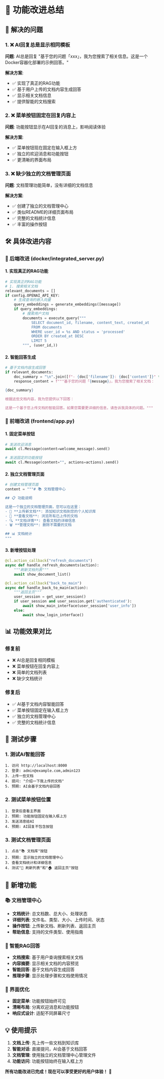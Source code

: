# 🚀 功能改进总结

## 🎯 解决的问题

### 1. ❌ AI回复总是显示相同模板
**问题**: AI总是回复 "基于您的问题「xxx」，我为您搜索了相关信息。这是一个Docker容器化部署的示例回答。"

**解决方案**: 
- ✅ 实现了真正的RAG功能
- ✅ 基于用户上传的文档内容生成回答
- ✅ 显示相关文档信息
- ✅ 提供智能的文档搜索

### 2. ❌ 菜单按钮固定在回复内容上
**问题**: 功能按钮显示在AI回复的消息上，影响阅读体验

**解决方案**:
- ✅ 菜单按钮现在固定在输入框上方
- ✅ 独立的欢迎消息和功能按钮
- ✅ 更清晰的界面布局

### 3. ❌ 缺少独立的文档管理页面
**问题**: 文档管理功能简单，没有详细的文档信息

**解决方案**:
- ✅ 创建了独立的文档管理中心
- ✅ 类似README的详细页面布局
- ✅ 完整的文档统计信息
- ✅ 丰富的操作按钮

## 🛠️ 具体改进内容

### 🔧 后端改进 (docker/integrated_server.py)

#### 1. 实现真正的RAG功能
```python
# 实现真正的RAG功能
# 1. 搜索相关文档
relevant_documents = []
if config.OPENAI_API_KEY:
    # 生成查询的嵌入向量
    query_embeddings = generate_embeddings([message])
    if query_embeddings:
        # 搜索用户文档
        documents = execute_query("""
            SELECT document_id, filename, content_text, created_at
            FROM documents 
            WHERE user_id = %s AND status = 'processed'
            ORDER BY created_at DESC
            LIMIT 5
        """, (user_id,))
```

#### 2. 智能回答生成
```python
# 基于文档内容生成回答
if relevant_documents:
    doc_summary = "\n".join([f"- {doc['filename']}: {doc['content']}" for doc in relevant_documents])
    response_content = f"""基于您的问题「{message}」，我为您搜索了相关文档：

{doc_summary}

根据这些文档内容，我为您提供以下回答：

这是一个基于您上传文档的智能回答。如果您需要更详细的信息，请告诉我具体的问题。"""
```

### 🎨 前端改进 (frontend/app.py)

#### 1. 固定菜单按钮
```python
# 发送欢迎消息
await cl.Message(content=welcome_message).send()

# 发送固定的功能按钮
await cl.Message(content="", actions=actions).send()
```

#### 2. 独立文档管理页面
```python
# 创建文档管理页面
content = """# 📚 文档管理中心

## 📋 功能说明

这是一个独立的文档管理页面，您可以在这里：
- 📄 **上传新文档**: 添加知识文档到您的个人知识库
- 📖 **查看文档**: 浏览所有已上传的文档
- 🔍 **文档详情**: 查看文档的详细信息
- 🗑️ **管理文档**: 删除不需要的文档

## 📊 文档统计
"""
```

#### 3. 新增按钮处理
```python
@cl.action_callback("refresh_documents")
async def handle_refresh_documents(action):
    """刷新文档列表"""
    await show_document_list()

@cl.action_callback("back_to_main")
async def handle_back_to_main(action):
    """返回主页"""
    user_session = get_user_session()
    if user_session and user_session.get('authenticated'):
        await show_main_interface(user_session['user_info'])
    else:
        await show_login_interface()
```

## 📊 功能效果对比

### 修复前
- ❌ AI总是回复相同模板
- ❌ 菜单按钮在回复内容上
- ❌ 简单的文档列表
- ❌ 缺少文档统计

### 修复后
- ✅ AI基于文档内容智能回答
- ✅ 菜单按钮固定在输入框上方
- ✅ 独立的文档管理中心
- ✅ 完整的文档统计信息

## 🚀 测试步骤

### 1. 测试AI智能回答
```
1. 访问 http://localhost:8000
2. 登录: admin@example.com,admin123
3. 上传一些文档
4. 提问: "介绍一下我上传的文档"
5. 预期: AI会基于文档内容回答
```

### 2. 测试菜单按钮位置
```
1. 登录后查看主界面
2. 预期: 功能按钮固定在输入框上方
3. 发送消息给AI
4. 预期: AI回复不包含按钮
```

### 3. 测试文档管理页面
```
1. 点击"📚 文档库"按钮
2. 预期: 显示独立的文档管理中心
3. 查看文档统计和详细信息
4. 测试"🔄 刷新列表"和"🏠 返回主页"按钮
```

## 🎉 新增功能

### 📚 文档管理中心
- **文档统计**: 总文档数、总大小、处理状态
- **详细列表**: 文件名、类型、大小、上传时间、状态
- **操作按钮**: 上传新文档、刷新列表、返回主页
- **帮助信息**: 支持的文件类型、使用指南

### 🤖 智能RAG回答
- **文档搜索**: 基于用户查询搜索相关文档
- **内容摘要**: 显示相关文档的内容预览
- **智能回答**: 基于文档内容生成回答
- **推理步骤**: 显示处理步骤和文档使用情况

### 🎨 界面优化
- **固定菜单**: 功能按钮始终可见
- **清晰布局**: 分离欢迎消息和功能按钮
- **响应式设计**: 适配不同屏幕尺寸

## 💡 使用提示

1. **文档上传**: 先上传一些文档到知识库
2. **智能对话**: 直接提问，AI会基于文档回答
3. **文档管理**: 使用独立的文档管理中心管理文件
4. **功能访问**: 功能按钮始终在输入框上方

**所有功能改进已完成！现在可以享受更好的用户体验！** 🎊 